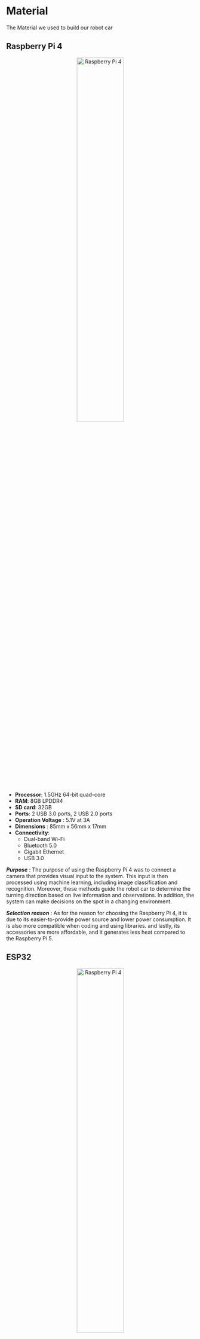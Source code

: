 # Material
The Material we used to build our robot car
## Raspberry Pi 4
<p align="center">
  <img src="./RAS.gif" alt="Raspberry Pi 4" width="50%">
</p>

- **Processor**: 1.5GHz 64-bit quad-core  
- **RAM**: 8GB LPDDR4  
- **SD card**: 32GB 
- **Ports**: 2 USB 3.0 ports, 2 USB 2.0 ports
- **Operation Voltage** : 5.1V at 3A
- **Dimensions** : 85mm x 56mm x 17mm
- **Connectivity**:  
  - Dual-band Wi-Fi  
  - Bluetooth 5.0  
  - Gigabit Ethernet  
  - USB 3.0

***Purpose*** : The purpose of using the Raspberry Pi 4 was to connect a camera that provides visual input to the system. This input is then processed using machine learning, including image classification and recognition. Moreover, these methods guide the robot car to determine the turning direction based on live information and observations. In addition, the system can make decisions on the spot in a changing environment.

***Selection reason*** : As for the reason for choosing the Raspberry Pi 4, it is due to its easier-to-provide power source and lower power consumption. It is also more compatible when coding and using libraries. and lastly, its accessories are more affordable, and it generates less heat compared to the Raspberry Pi 5.


## ESP32
<p align="center">
  <img src="./ESP32model3d.gif" alt="Raspberry Pi 4" width="50%">
</p>

- 
- **Model**: ESP32-WROOM-32 
- **Board**: NodeMCU-ESP32 (ESP32 DEVKITV1)  
- **Chip**: ESP32 (Dual-core Xtensa LX6, up to 240MHz)  
- **Wi-Fi**: 802.11 b/g/n (2.4GHz)  
- **Bluetooth**: v4.2 BR/EDR + BLE  
- **RAM**: 520KB SRAM  
- **Flash**: 4MB (or 16MB, depending on variant)  
- **GPIO Pins**: 38 (including ADC, DAC, UART, SPI, I2C)  
- **USB**: Micro-USB (for power/programming)  
- **Operating Voltage**: 3.3V
- **Dimensions** : 18mm x 25.5mm x 3.1mm

***Purpose*** : its to connect the rest of the robots components, sensors and motors, to ensure their best performance, we programmed the microcontroller using C++, It connects to the Raspberry Pi, which handles image recognition. Based on camera input (red or green obstacle), the Raspberry Pi sends commands to the ESP32, which then executes movement based on the code the esp32 runs, through the connected hardware.

***Selection reason*** : The ESP32 has many captivating and suitable features for our project, it has processing power of Dual-core 32-bit Xtensa CPU, up to 240 MHz, it has both Wi-Fi and Bluetooth (Classic + BLE) built-in, enough memory (520KB) to handle our code and execute it smoothly, has PWM On most GPIOs, its more cost effective, and it has more advanced features.

## Ultrasonic Sensor
<p align="center">
<picture>
  <img alt="Ultrasonic Sensor" src="ultrasonic.webp" width="50%" hight="40%" >
</picture>
</p>

**Model**: HC-SR04
**Voltage:** 5V DC  
**Current:** 15mA  
**Frequency:** 40Hz  
**Max Range:** 4m  
**Min Range:** 2cm  
**Measuring Angle:** 15°  
**Trigger Input:** 10µs TTL pulse  
**Echo Output:** TTL level signal (range proportional)  
**Dimensions:** 45 × 20 × 15 mm  

***Purpose*** : We have adopted a strategy that requires three ultrasonic sensors to be used effectively. Two sensors are placed on the sides, while the third is positioned at the front of the car. The side sensors are responsible for measuring the distance between the car and the walls on each side of the path. They continuously compare the two readings to determine the car’s position. When one of the side sensors detects a distance greater than the other by more than 2 meters, the system will determine that side as the turning direction of the path. As for the third sensor at the front, its main purpose is to measure the distance between the car and any obstacles, which will later be used to decide when the car should start turning at an angle to avoid collisions. It will also measure the distance between the walls of the track and the car, which will be useful—combined with our servomotor and camera in Task 2.

## Infrared Sensor
<p align="center">
  <img src="./.gif" alt="Infrared Sensor" width="50%">
</p>

- **Model**: TCRT5000  
- **Operating Voltage**: 3.3V – 5V  
- **Current Consumption**: ~18–20 mA  
- **Detection Range**: 2 mm – 15 mm (optimal within 2–10 mm)  
- **Output Signal**: Digital (HIGH/LOW) or Analog (depending on board version)  
- **Detection Type**: Reflective infrared (IR LED + phototransistor)  
- **Wavelength**: ~950 nm (IR emitter)  
- **Response Time**: <1 ms (fast switching)  
- **Adjustable Sensitivity**: Yes (via onboard potentiometer, if available)  
- **Indicator LEDs**: Power and output status  
- **Dimensions (module)**: ~3.2 cm × 1.4 cm (can vary by version)  

***Purpose*** : The purpose of this sensor is to detect short distances between the robot and its surroundings. While it may seem similar to the ultrasonic sensor, its main role is to provide an extra layer of safety to prevent collisions with obstacles or walls. It also helps the robot determine when to move backwards if needed.  

***Selection reason*** : It senses short distances more precisely than the ultrasonic sensor.  

## Color Sensor
<p align="center">
  <img src="./.gif" alt="Color Sensor" width="50%">
</p>

- **Model**: TCS3200 Color Sensor  
- **Operating Voltage**: 2.7V – 5.5V (typically 5V)  
- **Operating Current**: ~2.5 mA (average)  
- **Output Type**: Frequency (square wave) proportional to light intensity  
- **Sensing Element**: 8×8 array (64 photodiodes):  
  - 16 red filters  
  - 16 green filters  
  - 16 blue filters  
  - 16 clear (no filter)  
- **Selectable Output Frequency Scaling**: 100%, 20%, and 2%  
- **Measurement Range**: Full visible spectrum (RGB + clear)  
- **Response Time**: <100 ms typical  
- **Interface**: Digital output (no ADC needed)  
- **Detection Method**: Measures reflected light intensity of different colors  
- **Module Dimensions**: ~28 mm × 28 mm (may vary by version)  

***Purpose*** : Its main job is to detect either a green or orange line on the mat, which is used to count how many laps the robot car has completed. If it detects 12 orange lines, it means the car has finished 3 laps and should park (the mat has 4 orange lines at each corner, so 4 lines equal one lap). The color sensor also had another role in a different strategy: to determine the direction of the car (clockwise or counterclockwise). This was based on the color of the first line detected, which guided the system to track that color and decide turning direction.  

***Selection reason*** : Provides reliable detection of specific colors, enabling lap counting and alternative navigation strategies.  

---

## H-Bridge
<p align="center">
  <img src="./.gif" alt="H-Bridge" width="50%">
</p>

- **Voltage**: 5V to 35V  
- **Logic Voltage**: 5V  
- **Continuous Current**: 2A per channel  
- **Peak Current**: 3A per chann
- **Channels**: 2 (dual H-Bridge)  
- **Speed Control**: PWM (ENA/ENB pins)  
- **Direction Control**: IN1, IN2, IN3, IN4  
- **Protection**: Thermal shutdown, current limiting  
- **Flyback Diodes**: Included  

***Purpose*** : The ESP32 cannot directly reverse motor direction, but an H-Bridge enables this through simple digital HIGH/LOW signals. It also supports braking and freewheeling modes, offering finer control. It acts as a power driver, handling higher motor currents safely.  

***Selection reason*** : Without an H-Bridge, a DC motor can only spin one way. The H-Bridge makes motor control safe, programmable, and reliable.  

---

## DC Motor
<p align="center">
  <img src="./.gif" alt="DC Motor" width="50%">
</p>

- **Voltage**: 3V to 6V  
- **Rated Voltage**: 6V  
- **No-load Speed**: ~30 to 1000 RPM (depends on gear ratio)  
- **No-load Current**: ~40 mA to 150 mA  
- **Stall Current**: ~300 mA to 600 mA  
- **Stall Torque**: ~0.1 to 1.2 kg·cm (varies by gear ratio)  
- **Motor Type**: Brushed DC with metal gearbox  
- **Shaft Diameter**: 3 mm (D-shaped)  
- **Gearbox Size**: 12 mm × 10 mm × 26 mm (approx.)  
- **Rotation Direction**: Reversible by switching polarity  

***Purpose*** : Provides forward and backward movement for the robot based on sensor inputs.  

***Selection reason*** : Small, lightweight, affordable, and works well with the L298N H-Bridge. Its gearbox increases torque, supports reversible motion, and operates efficiently at 3V–6V.  

---

## Servo Motor
<p align="center">
  <img src="./.gif" alt="Servo Motor" width="50%">
</p>

- **Voltage**: 4.8V to 6V  
- **Operating Current**: ~100 mA to 250 mA (under load)  
- **Stall Torque**: 1.8 kg·cm at 4.8V  
- **Speed**: ~0.1 sec/60° at 4.8V  
- **Rotation Range**: 0° to ~180° (limited by internal stops)  
- **Control Signal**: PWM (50 Hz, 1–2 ms pulse width)  
- **Motor Type**: Brushed DC motor with control circuitry and feedback  
- **Weight**: ~9 g  
- **Dimensions**: 22.8 × 12.2 × 29.5 mm  
- **Gear Type**: Plastic gears  
- **Shaft Type**: Spline (21 teeth)  
- **Connector**: 3-pin (Signal, VCC, GND)  

***Purpose*** : Used in the robot car’s steering mechanism. In Task 2, it worked with the camera and Teachable Machine to avoid obstacles dynamically by adjusting angles gradually. In Task 1, it turned 90° at track edges with ultrasonic input to keep the car aligned.  

***Selection reason*** : Compact, affordable, easy to control, and accurate for 0°–180° rotation, making it ideal for steering.  

---

## ESP32 Expansion Board
<p align="center">
  <img src="./.gif" alt="ESP32 Expansion Board" width="50%">
</p>

- **Microcontroller**: ESP32 (dual-core, 240 MHz)  
- **Connectivity**: Wi-Fi + Bluetooth  
- **Operating Voltage**: 3.3V  
- **Programming**: Arduino IDE or MicroPython  
- **USB**: For power and programming (usually Micro-USB)  

***Purpose*** : Acts as the main controller for connecting sensors, processing inputs, and controlling outputs such as LEDs and motors.  

***Selection reason*** : Supports wireless communication, IoT applications, and runs code directly (Arduino/MicroPython). Flexible, powerful, and easy to integrate.  

---

## Camera
<p align="center">
  <img src="./.gif" alt="Camera" width="50%">
</p>

***Specification*** : (to be filled)  

***Purpose*** : Provides real-time visual input for machine learning–based navigation and obstacle detection.  

***Selection reason*** : Essential for implementing image recognition and guiding the robot’s decision-making system.  

---

## Teachable Machine
<p align="center">
  <img src="./.gif" alt="Teachable Machine" width="50%">
</p>

***Purpose*** : Allowed the team to quickly train an image classification model without complex coding. The model was exported as TensorFlow Lite and deployed to the device for real-time object recognition, integrating machine learning into the robot’s decision-making system.  

***Selection reason*** : Simplified ML integration, reduced development time, and provided accessible tools for fast prototyping.  

